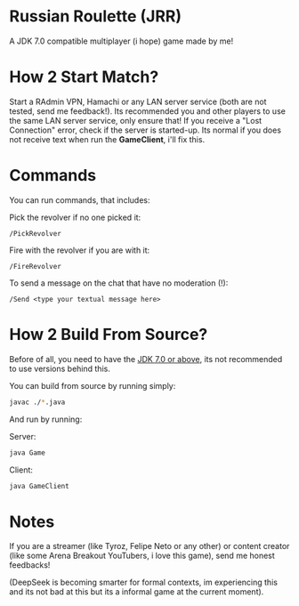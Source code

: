 # Russian Roulette (JRR)
A JDK 7.0 compatible multiplayer (i hope) game made by me!

# How 2 Start Match?
Start a RAdmin VPN, Hamachi or any LAN server service (both are not tested, send me feedback!).
Its recommended you and other players to use the same LAN server service, only ensure that!
If you receive a "Lost Connection" error, check if the server is started-up.
Its normal if you does not receive text when run the **GameClient**, i'll fix this.

# Commands
You can run commands, that includes:

Pick the revolver if no one picked it:

```
/PickRevolver
```

Fire with the revolver if you are with it:

```
/FireRevolver
```

To send a message on the chat that have no moderation (!):

```
/Send <type your textual message here>
```

# How 2 Build From Source?
Before of all, you need to have the [JDK 7.0 or above](https://www.oracle.com/br/java/technologies/downloads/), its not recommended to use versions behind this.

You can build from source by running simply:

```sh
javac ./*.java
```

And run by running:

Server:
```sh
java Game
```

Client:
```sh
java GameClient
```

# Notes
If you are a streamer (like Tyroz, Felipe Neto or any other)
or content creator (like some Arena Breakout YouTubers, i love this game), send me honest feedbacks!

(DeepSeek is becoming smarter for formal contexts, im experiencing this and its not bad at this but its a informal game at the current moment).
